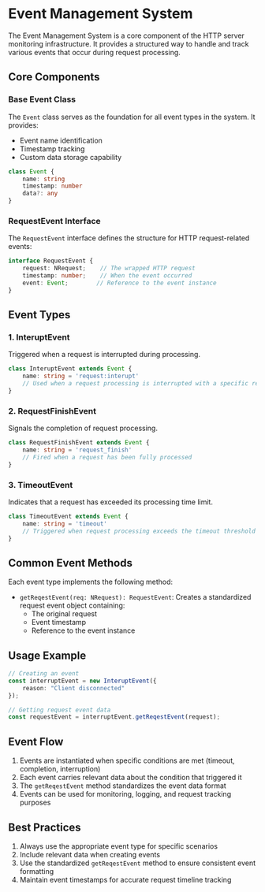 # Event Management System

The Event Management System is a core component of the HTTP server monitoring infrastructure. It provides a structured way to handle and track various events that occur during request processing.

## Core Components

### Base Event Class
The `Event` class serves as the foundation for all event types in the system. It provides:
- Event name identification
- Timestamp tracking
- Custom data storage capability

```typescript
class Event {
    name: string
    timestamp: number
    data?: any
}
```

### RequestEvent Interface
The `RequestEvent` interface defines the structure for HTTP request-related events:
```typescript
interface RequestEvent {
    request: NRequest;    // The wrapped HTTP request
    timestamp: number;    // When the event occurred
    event: Event;        // Reference to the event instance
}
```

## Event Types

### 1. InteruptEvent
Triggered when a request is interrupted during processing.
```typescript
class InteruptEvent extends Event {
    name: string = 'request:interupt'
    // Used when a request processing is interrupted with a specific reason
}
```

### 2. RequestFinishEvent
Signals the completion of request processing.
```typescript
class RequestFinishEvent extends Event {
    name: string = 'request_finish'
    // Fired when a request has been fully processed
}
```

### 3. TimeoutEvent
Indicates that a request has exceeded its processing time limit.
```typescript
class TimeoutEvent extends Event {
    name: string = 'timeout'
    // Triggered when request processing exceeds the timeout threshold
}
```

## Common Event Methods

Each event type implements the following method:
- `getReqestEvent(req: NRequest): RequestEvent`: Creates a standardized request event object containing:
  - The original request
  - Event timestamp
  - Reference to the event instance

## Usage Example

```typescript
// Creating an event
const interruptEvent = new InteruptEvent({
    reason: "Client disconnected"
});

// Getting request event data
const requestEvent = interruptEvent.getReqestEvent(request);
```

## Event Flow

1. Events are instantiated when specific conditions are met (timeout, completion, interruption)
2. Each event carries relevant data about the condition that triggered it
3. The `getReqestEvent` method standardizes the event data format
4. Events can be used for monitoring, logging, and request tracking purposes

## Best Practices

1. Always use the appropriate event type for specific scenarios
2. Include relevant data when creating events
3. Use the standardized `getReqestEvent` method to ensure consistent event formatting
4. Maintain event timestamps for accurate request timeline tracking
